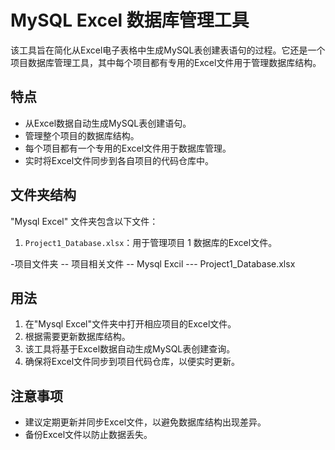 # MySQL Excel 数据库管理工具

该工具旨在简化从Excel电子表格中生成MySQL表创建表语句的过程。它还是一个项目数据库管理工具，其中每个项目都有专用的Excel文件用于管理数据库结构。

## 特点
- 从Excel数据自动生成MySQL表创建语句。
- 管理整个项目的数据库结构。
- 每个项目都有一个专用的Excel文件用于数据库管理。
- 实时将Excel文件同步到各自项目的代码仓库中。

## 文件夹结构
"Mysql Excel" 文件夹包含以下文件：
1. `Project1_Database.xlsx`：用于管理项目 1 数据库的Excel文件。 
 
 -项目文件夹
 -- 项目相关文件
 -- Mysql Excil
 --- Project1_Database.xlsx

## 用法
1. 在"Mysql Excel"文件夹中打开相应项目的Excel文件。
2. 根据需要更新数据库结构。
3. 该工具将基于Excel数据自动生成MySQL表创建查询。
4. 确保将Excel文件同步到项目代码仓库，以便实时更新。

## 注意事项
- 建议定期更新并同步Excel文件，以避免数据库结构出现差异。
- 备份Excel文件以防止数据丢失。
